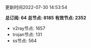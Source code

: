 更新时间2022-07-30 14:53:54

**总订阅: 64**
**总节点: 8185**
**有效节点: 2352**
- v2ray节点: 1657
- trojan节点: 131
- ss节点: 564
